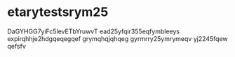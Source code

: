 # etarytestsrym25
DaGYHGG7yiFc5levETbYruwvT
ead25yfqir355eqfymbleeys
expirqhhje2hdgqeqegqef
grymqhqjqhqeg
gyrmrry25ymrymeqv
yj2245fqew
qefsfv

